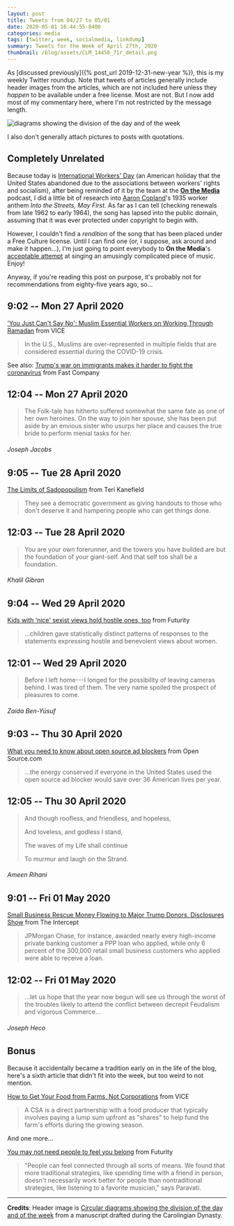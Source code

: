 ```yaml
---
layout: post
title: Tweets from 04/27 to 05/01
date: 2020-05-01 16:44:55-0400
categories: media
tags: [twitter, week, socialmedia, linkdump]
summary: Tweets for the Week of April 27th, 2020
thumbnail: /blog/assets/CLM_14456_71r_detail.png
---
```


As [discussed previously]({% post_url 2019-12-31-new-year %}), this is my weekly Twitter roundup.  Note that tweets of articles generally include header images from the articles, which are not included here unless they *happen* to be available under a free license.  Most are not.  But I now add most of my commentary here, where I'm not restricted by the message length.

![diagrams showing the division of the day and of the week](/blog/assets/CLM_14456_71r_detail.png "diagrams showing the division of the day and of the week")

I also don't generally attach pictures to posts with quotations.

## Completely Unrelated

Because today is [International Workers' Day](https://en.wikipedia.org/wiki/International_Workers%27_Day) (an American holiday that the United States abandoned due to the associations between workers' rights and socialism), after being reminded of it by the team at the [**On the Media**](https://www.wnycstudios.org/podcasts/otm) podcast, I did a little bit of research into [Aaron Copland](https://en.wikipedia.org/wiki/Aaron_Copland)'s 1935 worker anthem *Into the Streets, May First*.  As far as I can tell (checking renewals from late 1962 to early 1964), the song has lapsed into the public domain, assuming that it was ever protected under copyright to begin with.

However, I couldn't find a *rendition* of the song that has been placed under a Free Culture license.  Until I can find one (or, I suppose, ask around and make it happen...), I'm just going to point everybody to **On the Media**'s [acceptable attempt](https://vimeo.com/267689369) at singing an amusingly complicated piece of music.  Enjoy!

Anyway, if you're reading this post on purpose, it's probably not for recommendations from eighty-five years ago, so...

## 9:02 -- Mon 27 April 2020

[<i class="fab fa-twitter-square"></i>](https://jcolag.github.io/twitter/1254757690326126592) ['You Just Can't Say No': Muslim Essential Workers on Working Through Ramadan](https://www.vice.com/en_us/article/v74w58/what-ramadan-under-the-coronavirus-means-for-muslim-essential-workers) from VICE

 > In the U.S., Muslims are over-represented in multiple fields that are considered essential during the COVID-19 crisis.

See also:  [Trump's war on immigrants makes it harder to fight the coronavirus](https://www.fastcompany.com/90494125/trumps-war-on-immigrants-makes-it-harder-to-fight-the-coronavirus) from Fast Company

## 12:04 -- Mon 27 April 2020

[<i class="fab fa-twitter"></i>](https://jcolag.github.io/twitter/1254803492142608386)

 > The Folk-tale has hitherto suffered somewhat the same fate as one of her own heroines. On the way to join her spouse, she has been put aside by an envious sister who usurps her place and causes the true bride to perform menial tasks for her.

###### Joseph Jacobs

## 9:05 -- Tue 28 April 2020

[<i class="fab fa-twitter-square"></i>](https://jcolag.github.io/twitter/1255120833326039044) [The Limits of Sadopopulism](https://terikanefield-blog.com/the-limits-of-sadopopulism/) from Teri Kanefield

 > They see a democratic government as giving handouts to those who don't deserve it and hampering people who can get things done.

## 12:03 -- Tue 28 April 2020

[<i class="fab fa-twitter"></i>](https://jcolag.github.io/twitter/1255165628320604160)

 > You are your own forerunner, and the towers you have builded are but the foundation of your giant-self. And that self too shall be a foundation.

###### Khalil Gibran

## 9:04 -- Wed 29 April 2020

[<i class="fab fa-twitter-square"></i>](https://jcolag.github.io/twitter/1255482969076060160) [Kids with ‘nice' sexist views hold hostile ones, too](https://www.futurity.org/benevolent-sexism-views-children-2345752-2/) from Futurity

 > ...children gave statistically distinct patterns of responses to the statements expressing hostile and benevolent views about women.

## 12:01 -- Wed 29 April 2020

[<i class="fab fa-twitter"></i>](https://jcolag.github.io/twitter/1255527512848977921)

 > Before I left home---I longed for the possibility of leaving cameras behind. I was tired of them. The very name spoiled the prospect of pleasures to come.

###### Zaida Ben-Yúsuf

## 9:03 -- Thu 30 April 2020

[<i class="fab fa-twitter-square"></i>](https://jcolag.github.io/twitter/1255845105640124416) [What you need to know about open source ad blockers](https://opensource.com/article/20/4/ad-blockers) from Open Source.com

 > ...the energy conserved if everyone in the United States used the open source ad blocker would save over 36 American lives per year.

## 12:05 -- Thu 30 April 2020

[<i class="fab fa-twitter"></i>](https://jcolag.github.io/twitter/1255890907439591425)

 > And though roofless, and friendless, and hopeless,
 >
 > ⁠And loveless, and godless I stand,
 >
 > The waves of my Life shall continue
 >
 > ⁠To murmur and laugh on the Strand.

###### Ameen Rihani

## 9:01 -- Fri 01 May 2020

[<i class="fab fa-twitter-square"></i>](https://jcolag.github.io/twitter/1256206989975322630) [Small Business Rescue Money Flowing to Major Trump Donors, Disclosures Show](https://theintercept.com/2020/04/24/coronavirus-small-business-loans-trump-donors-ppp/) from The Intercept

 > JPMorgan Chase, for instance, awarded nearly every high-income private banking customer a PPP loan who applied, while only 6 percent of the 300,000 retail small business customers who applied were able to receive a loan.

## 12:02 -- Fri 01 May 2020

[<i class="fab fa-twitter"></i>](https://jcolag.github.io/twitter/1256252540427079681)

 > ...let us hope that the year now begun will see us through the worst of the troubles likely to attend the conflict between decrepit Feudalism and vigorous Commerce...

###### Joseph Heco

## Bonus

Because it accidentally became a tradition early on in the life of the blog, here's a sixth article that didn't fit into the week, but too weird to not mention.

<i class="fas fa-square"></i> [How to Get Your Food from Farms, Not Corporations](https://www.vice.com/en_us/article/akwxwe/how-to-join-csa-community-supported-agriculture) from VICE

 > A CSA is a direct partnership with a food producer that typically involves paying a lump sum upfront as "shares" to help fund the farm's efforts during the growing season.

And one more...

<i class="fas fa-square"></i> [You may not need people to feel you belong](https://www.futurity.org/belonging-social-support-strategies-2341122/) from Futurity

 > "People can feel connected through all sorts of means. We found that more traditional strategies, like spending time with a friend in person, doesn't necessarily work better for people than nontraditional strategies, like listening to a favorite musician," says Paravati.

* * *

**Credits**:  Header image is [Circular diagrams showing the division of the day and of the week](https://en.wikipedia.org/wiki/Week#/media/File:CLM_14456_71r_detail.jpg) from a manuscript drafted during the Carolingian Dynasty.
